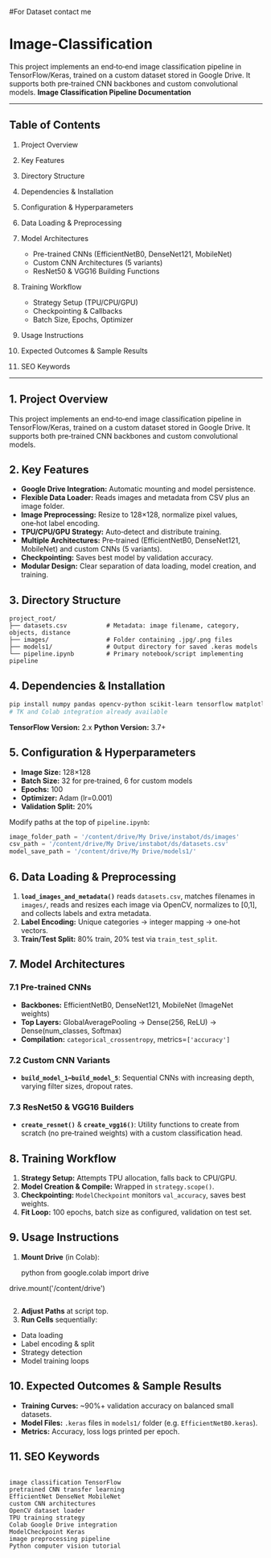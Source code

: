#For Dataset contact me

# Image-Classification
This project implements an end‑to‑end image classification pipeline in TensorFlow/Keras, trained on a custom dataset stored in Google Drive. It supports both pre‑trained CNN backbones and custom convolutional models.
**Image Classification Pipeline Documentation**

---

## Table of Contents

1. Project Overview
2. Key Features
3. Directory Structure
4. Dependencies & Installation
5. Configuration & Hyperparameters
6. Data Loading & Preprocessing
7. Model Architectures

   * Pre-trained CNNs (EfficientNetB0, DenseNet121, MobileNet)
   * Custom CNN Architectures (5 variants)
   * ResNet50 & VGG16 Building Functions
8. Training Workflow

   * Strategy Setup (TPU/CPU/GPU)
   * Checkpointing & Callbacks
   * Batch Size, Epochs, Optimizer
9. Usage Instructions
10. Expected Outcomes & Sample Results
11. SEO Keywords

---

## 1. Project Overview

This project implements an end‑to‑end image classification pipeline in TensorFlow/Keras, trained on a custom dataset stored in Google Drive. It supports both pre‑trained CNN backbones and custom convolutional models.

## 2. Key Features

* **Google Drive Integration:** Automatic mounting and model persistence.
* **Flexible Data Loader:** Reads images and metadata from CSV plus an image folder.
* **Image Preprocessing:** Resize to 128×128, normalize pixel values, one‑hot label encoding.
* **TPU/CPU/GPU Strategy:** Auto‑detect and distribute training.
* **Multiple Architectures:** Pre‑trained (EfficientNetB0, DenseNet121, MobileNet) and custom CNNs (5 variants).
* **Checkpointing:** Saves best model by validation accuracy.
* **Modular Design:** Clear separation of data loading, model creation, and training.

## 3. Directory Structure

```
project_root/
├── datasets.csv           # Metadata: image filename, category, objects, distance
├── images/                # Folder containing .jpg/.png files
├── models1/               # Output directory for saved .keras models
└── pipeline.ipynb         # Primary notebook/script implementing pipeline
```

## 4. Dependencies & Installation

```bash
pip install numpy pandas opencv-python scikit-learn tensorflow matplotlib
# TK and Colab integration already available
```

**TensorFlow Version:** 2.x
**Python Version:** 3.7+

## 5. Configuration & Hyperparameters

* **Image Size:** 128×128
* **Batch Size:** 32 for pre‑trained, 6 for custom models
* **Epochs:** 100
* **Optimizer:** Adam (lr=0.001)
* **Validation Split:** 20%

Modify paths at the top of `pipeline.ipynb`:

```python
image_folder_path = '/content/drive/My Drive/instabot/ds/images'
csv_path = '/content/drive/My Drive/instabot/ds/datasets.csv'
model_save_path = '/content/drive/My Drive/models1/'
```

## 6. Data Loading & Preprocessing

1. **`load_images_and_metadata()`** reads `datasets.csv`, matches filenames in `images/`, reads and resizes each image via OpenCV, normalizes to \[0,1], and collects labels and extra metadata.
2. **Label Encoding:** Unique categories → integer mapping → one‑hot vectors.
3. **Train/Test Split:** 80% train, 20% test via `train_test_split`.

## 7. Model Architectures

### 7.1 Pre‑trained CNNs

* **Backbones:** EfficientNetB0, DenseNet121, MobileNet (ImageNet weights)
* **Top Layers:** GlobalAveragePooling → Dense(256, ReLU) → Dense(num\_classes, Softmax)
* **Compilation:** `categorical_crossentropy`, metrics=`['accuracy']`

### 7.2 Custom CNN Variants

* **`build_model_1`–`build_model_5`**: Sequential CNNs with increasing depth, varying filter sizes, dropout rates.

### 7.3 ResNet50 & VGG16 Builders

* **`create_resnet()`** & **`create_vgg16()`**: Utility functions to create from scratch (no pre‑trained weights) with a custom classification head.

## 8. Training Workflow

1. **Strategy Setup:** Attempts TPU allocation, falls back to CPU/GPU.
2. **Model Creation & Compile:** Wrapped in `strategy.scope()`.
3. **Checkpointing:** `ModelCheckpoint` monitors `val_accuracy`, saves best weights.
4. **Fit Loop:** 100 epochs, batch size as configured, validation on test set.

## 9. Usage Instructions

1. **Mount Drive** (in Colab):

   python
   from google.colab import drive
   

drive.mount('/content/drive')

```
```
2. **Adjust Paths** at script top.
3. **Run Cells** sequentially:
- Data loading
- Label encoding & split
- Strategy detection
- Model training loops

## 10. Expected Outcomes & Sample Results
- **Training Curves:** ~90%+ validation accuracy on balanced small datasets.
- **Model Files:** `.keras` files in `models1/` folder (e.g. `EfficientNetB0.keras`).
- **Metrics:** Accuracy, loss logs printed per epoch.

## 11. SEO Keywords

```

image classification TensorFlow
pretrained CNN transfer learning
EfficientNet DenseNet MobileNet
custom CNN architectures
OpenCV dataset loader
TPU training strategy
Colab Google Drive integration
ModelCheckpoint Keras
image preprocessing pipeline
Python computer vision tutorial
```
